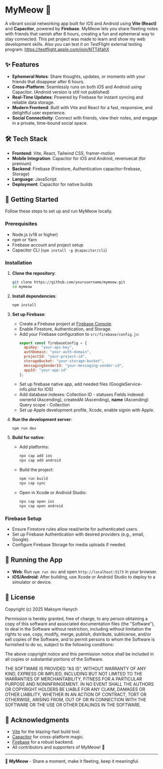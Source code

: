 # MyMeow 🐾

A vibrant social networking app built for iOS and Android using **Vite (React)** and **Capacitor**, powered by **Firebase**. MyMeow lets you share fleeting notes with friends that vanish after 6 hours, creating a fun and ephemeral way to stay connected.
This pet project was made to learn and show my web development skills.
Also you can test it on TestFlight external testing program:
https://testflight.apple.com/join/NTT4fahX

## ✨ Features

- **Ephemeral Notes**: Share thoughts, updates, or moments with your friends that disappear after 6 hours.
- **Cross-Platform**: Seamlessly runs on both iOS and Android using Capacitor. (Android version is still not published)
- **Real-Time Updates**: Powered by Firebase for instant syncing and reliable data storage.
- **Modern Frontend**: Built with Vite and React for a fast, responsive, and delightful user experience.
- **Social Connectivity**: Connect with friends, view their notes, and engage in a private, time-bound social space.

## 🛠️ Tech Stack

- **Frontend**: Vite, React, Tailwind CSS, framer-motion
- **Mobile Integration**: Capacitor for iOS and Android, revenuecat (for premium)
- **Backend**: Firebase (Firestore, Authentication capacitor-firebase, Storage)
- **Language**: JavaScript
- **Deployment**: Capacitor for native builds 

## 🚀 Getting Started

Follow these steps to set up and run MyMeow locally.

### Prerequisites

- Node.js (v18 or higher)
- npm or Yarn
- Firebase account and project setup
- Capacitor CLI (`npm install -g @capacitor/cli`)

### Installation

1. **Clone the repository**:
   ```bash
   git clone https://github.com/yourusername/mymeow.git
   cd mymeow
   ```

2. **Install dependencies**:
   ```bash
   npm install
   ```

3. **Set up Firebase**:
   - Create a Firebase project at [Firebase Console](https://console.firebase.google.com/).
   - Enable Firestore, Authentication, and Storage.
   - Add your Firebase configuration to `src/firebase/config.js`:
     ```javascript
     export const firebaseConfig = {
       apiKey: "your-api-key",
       authDomain: "your-auth-domain",
       projectId: "your-project-id",
       storageBucket: "your-storage-bucket",
       messagingSenderId: "your-messaging-sender-id",
       appId: "your-app-id"
     };
     ```
   - Set up firebase native app, add needed files (GoogleService-info.plist for IOS)
   - Add database indexes:
     Collection ID - statuses
     Fields indexed: ownerId (Ascending), createdAt (Ascending), __name__ (Ascending)
     Query scope - Collection
   - Set up Apple development profile, Xcode, enable signin with Apple.

4. **Run the development server**:
   ```bash
   npm run dev
   ```

5. **Build for native**:
   - Add platforms:
     ```bash
     npx cap add ios
     npx cap add android
     ```
   - Build the project:
     ```bash
     npm run build
     npx cap sync
     ```
   - Open in Xcode or Android Studio:
     ```bash
     npx cap open ios
     npx cap open android
     ```

### Firebase Setup

- Ensure Firestore rules allow read/write for authenticated users.
- Set up Firebase Authentication with desired providers (e.g., email, Google).
- Configure Firebase Storage for media uploads if needed.

## 📱 Running the App

- **Web**: Run `npm run dev` and open `http://localhost:5173` in your browser.
- **iOS/Android**: After building, use Xcode or Android Studio to deploy to a simulator or device.

## 📄 License

Copyright (c) 2025 Maksym Hanych

Permission is hereby granted, free of charge, to any person obtaining a copy of this software and associated documentation files (the "Software"), to deal in the Software without restriction, including without limitation the rights to use, copy, modify, merge, publish, distribute, sublicense, and/or sell copies of the Software, and to permit persons to whom the Software is furnished to do so, subject to the following conditions:

The above copyright notice and this permission notice shall be included in all copies or substantial portions of the Software.

THE SOFTWARE IS PROVIDED "AS IS", WITHOUT WARRANTY OF ANY KIND, EXPRESS OR IMPLIED, INCLUDING BUT NOT LIMITED TO THE WARRANTIES OF MERCHANTABILITY, FITNESS FOR A PARTICULAR PURPOSE AND NONINFRINGEMENT. IN NO EVENT SHALL THE AUTHORS OR COPYRIGHT HOLDERS BE LIABLE FOR ANY CLAIM, DAMAGES OR OTHER LIABILITY, WHETHER IN AN ACTION OF CONTRACT, TORT OR OTHERWISE, ARISING FROM, OUT OF OR IN CONNECTION WITH THE SOFTWARE OR THE USE OR OTHER DEALINGS IN THE SOFTWARE.

## 🙌 Acknowledgments

- [Vite](https://vitejs.dev/) for the blazing-fast build tool.
- [Capacitor](https://capacitorjs.com/) for cross-platform magic.
- [Firebase](https://firebase.google.com/) for a robust backend.
- All contributors and supporters of MyMeow! 🐾

---

🌟 **MyMeow** - Share a moment, make it fleeting, keep it meaningful.
